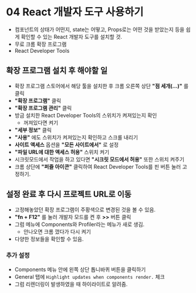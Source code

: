 # 04 React 개발자 도구 사용하기
- 컴포넌트의 상태가 어떤지, state는 어떻고, Props로는 어떤 것을 받았는지 등을 쉽게 확인할 수 있는 React 개발자 도구를 설치할 것.
- 무료 크롬 확장 프로그램
- React Developer Tools
## 확장 프로그램 설치 후 해야할 일
- 확장 프로그램 스토어에서 해당 툴을 설치한 후 크롬 오른쪽 상단 **"점 세개(...)"** 를 클릭
- **"확장 프로그램"** 클릭
- **"확장 프로그램 관리"** 클릭
- 방금 설치한 React Developer Tools의 스위치가 켜져있는지 확인
    - 꺼져있다면 켜기
- **"세부 정보"** 클릭
- **"사용"** 에도 스위치가 켜져있는지 확인하고 스크롤 내리기
- **사이트 액세스** 옵션을 **"모든 사이트에서"** 로 설정
- **"파일 URL에 대한 액세스 허용"** 스위치 켜기
- 시크릿모드에서 작업을 하고 있다면 **"시크릿 모드에서 허용"** 또한 스위치 켜주기
- 크롬 상단에 **"퍼즐 아이콘"** 클릭하여 React Developer Tools를 핀 버튼 눌러 고정하기.
## 설정 완료 후 다시 프로젝트 URL로 이동
- 고정해놓았던 확장 프로그램이 주황색으로 변경된 것을 볼 수 있음.
- **"fn + F12"** 를 눌러 개발자 모드를 켠 후 **>>** 버튼 클릭
- 그럼 메뉴에 Components와 Profiler라는 메뉴가 새로 생김.
    - 안나오면 크롬 껐다가 다시 켜기
- 다양한 정보들을 확인할 수 있음.
### 추가 설정
- Components 메뉴 안에 왼쪽 상단 톱니바퀴 버튼을 클릭하기
- General 탭에 `Highlight updates when components render.` 체크
- 그럼 리렌더링이 발생하였을 때 하이라이트로 알려줌.